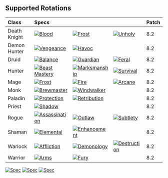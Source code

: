 ## Supported Rotations
| Class        | Specs                                                                                   |                                                                                     |                                                                                 | Patch  |
| :---         | :---                                                                                    | :---                                                                                | :---                                                                            | :---   |
| Death Knight | [![Blood](https://img.shields.io/badge/Blood-OK-brightgreen.svg)]()                     | [![Frost](https://img.shields.io/badge/Frost-WIP-orange.svg)]()                | [![Unholy](https://img.shields.io/badge/Unholy-OK-brightgreen.svg)]()           |  8.2  |
| Demon Hunter | [![Vengeance](https://img.shields.io/badge/Vengeance-WIP-orange.svg)]()             | [![Havoc](https://img.shields.io/badge/Havoc-OK-brightgreen.svg)]()                 |                                                                                 |  8.2  |
| Druid        | [![Balance](https://img.shields.io/badge/Balance-OK-brightgreen.svg)]()                 | [![Guardian](https://img.shields.io/badge/Guardian-WIP-orange.svg)]()           | [![Feral](https://img.shields.io/badge/Feral-OK-brightgreen.svg)]()               |  8.2  |
| Hunter       | [![Beast Mastery](https://img.shields.io/badge/Beast%20Mastery-OK-brightgreen.svg)]()   | [![Marksmanship](https://img.shields.io/badge/Marksmanship-OK-brightgreen.svg)]()   | [![Survival](https://img.shields.io/badge/Survival-OK-brightgreen.svg)]()           |  8.2  |
| Mage         | [![Frost](https://img.shields.io/badge/Frost-WIP-orange.svg)]()                    | [![Fire](https://img.shields.io/badge/Fire-OK-brightgreen.svg)]()                   | [![Arcane](https://img.shields.io/badge/Arcane-OK-brightgreen.svg)]()           |  8.2  |
| Monk         | [![Brewmaster](https://img.shields.io/badge/Brewmaster-OK-brightgreen.svg)]()           | [![Windwalker](https://img.shields.io/badge/Windwalker-OK-brightgreen.svg)]()       |                                                                                 |  8.2  |
| Paladin      | [![Protection](https://img.shields.io/badge/Spec-WIP-orange.svg)]()          | [![Retribution](https://img.shields.io/badge/Retribution-OK-brightgreen.svg)]()     |                                                                                 |  8.2  |
| Priest       | [![Shadow](https://img.shields.io/badge/Shadow-OK-brightgreen.svg)]()                   |                                                                                     |                                                                                 |  8.2  |
| Rogue        | [![Assassination](https://img.shields.io/badge/Assassination-WIP-orange.svg)]()    | [![Outlaw](https://img.shields.io/badge/Outlaw-OK-brightgreen.svg)]()               | [![Subtlety](https://img.shields.io/badge/Subtlety-OK-brightgreen.svg)]()       |  8.2  |
| Shaman       | [![Elemental](https://img.shields.io/badge/Elemental-WIP-orange.svg)]()            | [![Enhancement](https://img.shields.io/badge/Enhancement-WIP-orange.svg)]()     |                                                                                 |  8.2  |
| Warlock      | [![Affliction](https://img.shields.io/badge/Affliction-OK-brightgreen.svg)]()           | [![Demonology](https://img.shields.io/badge/Demonology-OK-brightgreen.svg)]()       | [![Destruction](https://img.shields.io/badge/Destruction-OK-brightgreen.svg)]()   |  8.2  |
| Warrior      | [![Arms](https://img.shields.io/badge/Arms-WIP-orange.svg)]()                           | [![Fury](https://img.shields.io/badge/Fury-OK-brightgreen.svg)]()                   |                                                                                 |  8.2  |

[![Spec](https://img.shields.io/badge/Spec-OK-brightgreen.svg)]() [![Spec](https://img.shields.io/badge/Spec-WIP-orange.svg)]() [![Spec](https://img.shields.io/badge/Spec-Outdated-red.svg)]()
